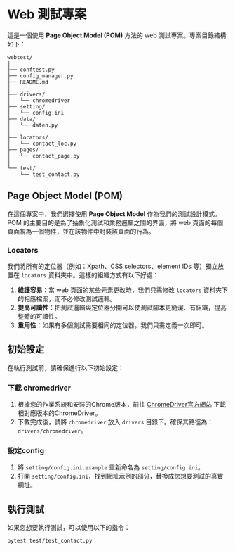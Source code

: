 # Web 測試專案

這是一個使用 **Page Object Model (POM)** 方法的 web 測試專案。專案目錄結構如下：

```
webtest/
│
├── conftest.py
├── config_manager.py
├── README.md
│
├── drivers/
│   └── chromedriver
├── setting/
│   └── config.ini
├── data/
│   └── daten.py
│
├── locators/
│   └── contact_loc.py
├── pages/
│   └── contact_page.py
│
└── test/
    └── test_contact.py
```

## Page Object Model (POM)

在這個專案中，我們選擇使用 **Page Object Model** 作為我們的測試設計模式。POM 的主要目的是為了抽象化測試和業務邏輯之間的界面，將 web 頁面的每個頁面視為一個物件，並在該物件中封裝該頁面的行為。

### Locators

我們將所有的定位器（例如：Xpath、CSS selectors、element IDs 等）獨立放置在 `locators` 資料夾中。這樣的組織方式有以下好處：

1. **維護容易**：當 web 頁面的某些元素更改時，我們只需修改 `locators` 資料夾下的相應檔案，而不必修改測試邏輯。
2. **提高可讀性**：把測試邏輯與定位器分開可以使測試腳本更簡潔、有組織，提高整體的可讀性。
3. **重用性**：如果有多個測試需要相同的定位器，我們只需定義一次即可。

## 初始設定

在執行測試前，請確保進行以下初始設定：

### 下載 chromedriver

1. 根據您的作業系統和安裝的Chrome版本，前往 [ChromeDriver官方網站](https://sites.google.com/a/chromium.org/chromedriver/) 下載相對應版本的ChromeDriver。
2. 下載完成後，請將 `chromedriver` 放入 `drivers` 目錄下。確保其路徑為：`drivers/chromedriver`。

### 設定config

1. 將 `setting/config.ini.example` 重新命名為 `setting/config.ini`。
2. 打開 `setting/config.ini`，找到網址示例的部分，替換成您想要測試的真實網址。

## 執行測試

如果您想要執行測試，可以使用以下的指令：

```bash
pytest test/test_contact.py
```
